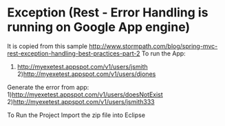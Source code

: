 Exception (Rest - Error Handling is running on Google App engine)
=========
It is copied from this sample
http://www.stormpath.com/blog/spring-mvc-rest-exception-handling-best-practices-part-2
To run the App:
1) http://myexetest.appspot.com/v1/users/jsmith
2)http://myexetest.appspot.com/v1/users/djones

Generate the error from app:
1)http://myexetest.appspot.com/v1/users/doesNotExist
2)http://myexetest.appspot.com/v1/users/jsmith333

To Run the Project
Import the zip file into Eclipse 
